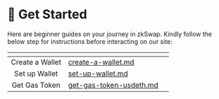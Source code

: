 # 🔰 Get Started

Here are beginner guides on your journey in zkSwap. Kindly follow the below step for instructions before interacting on our site:



<table data-view="cards" data-full-width="false"><thead><tr><th align="center"></th><th data-hidden data-card-target data-type="content-ref"></th><th data-hidden data-card-cover data-type="files"></th></tr></thead><tbody><tr><td align="center">Create a Wallet</td><td><a href="create-a-wallet.md">create-a-wallet.md</a></td><td></td></tr><tr><td align="center">Set up Wallet</td><td><a href="set-up-wallet.md">set-up-wallet.md</a></td><td></td></tr><tr><td align="center">Get Gas Token</td><td><a href="get-gas-token-usdeth.md">get-gas-token-usdeth.md</a></td><td></td></tr></tbody></table>
